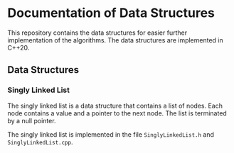 # Documentation of Data Structures

This repository contains the data structures for easier further implementation of the algorithms. The data structures are implemented in C++20.

## Data Structures

### Singly Linked List

The singly linked list is a data structure that contains a list of nodes. Each node contains a value and a pointer to the next node. The list is terminated by a null pointer.

The singly linked list is implemented in the file `SinglyLinkedList.h` and `SinglyLinkedList.cpp`.
